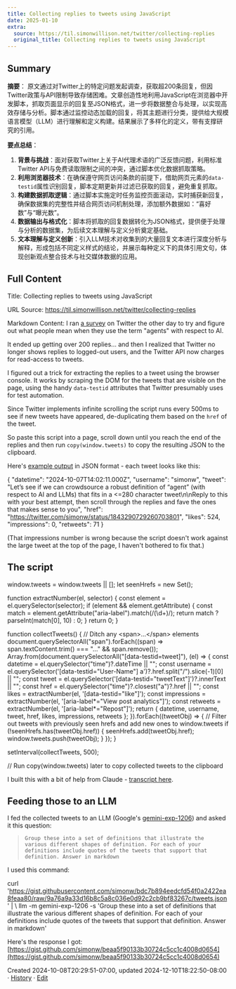 ```yaml
---
title: Collecting replies to tweets using JavaScript
date: 2025-01-10
extra:
  source: https://til.simonwillison.net/twitter/collecting-replies
  original_title: Collecting replies to tweets using JavaScript
---
```

## Summary
**摘要**：
原文通过对Twitter上的特定问题发起调查，获取超200条回复，但因Twitter政策与API限制导致存储困难。文章创造性地利用JavaScript在浏览器中开发脚本，抓取页面显示的回复至JSON格式，进一步将数据整合与处理，以实现高效存储与分析。脚本通过监控动态加载的回复，将其主题进行分类，提供给大规模语言模型（LLM）进行理解和定义构建。结果展示了多样化的定义，带有支撑研究的引用。

**要点总结**：
1. **背景与挑战**：面对获取Twitter上关于AI代理术语的广泛反馈问题，利用标准Twitter API与免费读取限制之间的冲突，通过脚本优化数据抓取策略。
2. **利用浏览器技术**：在确保遵守网页访问条款的前提下，借助网页元素的`data-testid`属性识别回复，脚本定期更新并过滤已获取的回复，避免重复抓取。
3. **构建数据抓取逻辑**：通过脚本实施定时任务监控页面滚动，实时捕获新回复，确保数据集的完整性并结合网页访问机制处理，添加额外数据如：“喜好数”与“曝光数”。
4. **数据输出与格式化**：脚本将抓取的回复数据转化为JSON格式，提供便于处理与分析的数据集，为后续文本理解与定义分析奠定基础。
5. **文本理解与定义创新**：引入LLM技术对收集到的大量回复文本进行深度分析与解释，形成包括不同定义样式的结论，并展示每种定义下的具体引用文句，体现创新观点整合技术与社交媒体数据的应用。
## Full Content
Title: Collecting replies to tweets using JavaScript

URL Source: https://til.simonwillison.net/twitter/collecting-replies

Markdown Content:
I ran [a survey](https://twitter.com/simonw/status/1843290729260703801) on Twitter the other day to try and figure out what people mean when they use the term "agents" with respect to AI.

It ended up getting over 200 replies... and then I realized that Twitter no longer shows replies to logged-out users, and the Twitter API now charges for read-access to tweets.

I figured out a trick for extracting the replies to a tweet using the browser console. It works by scraping the DOM for the tweets that are visible on the page, using the handy `data-testid` attributes that Twitter presumably uses for test automation.

Since Twitter implements infinite scrolling the script runs every 500ms to see if new tweets have appeared, de-duplicating them based on the `href` of the tweet.

So paste this script into a page, scroll down until you reach the end of the replies and then run `copy(window.tweets)` to copy the resulting JSON to the clipboard.

Here's [example output](https://gist.github.com/simonw/bdc7b894eedcfd54f0a2422ea8feaa80) in JSON format - each tweet looks like this:

{
  "datetime": "2024-10-07T14:02:11.000Z",
  "username": "simonw",
  "tweet": "Let’s see if we can crowdsource a robust definition of “agent” (with respect to AI and LLMs) that fits in a <\=280 character tweet\\n\\nReply to this with your best attempt, then scroll through the replies and fave the ones that makes sense to you",
  "href": "https://twitter.com/simonw/status/1843290729260703801",
  "likes": 524,
  "impressions": 0,
  "retweets": 71
}

(That impressions number is wrong because the script doesn't work against the large tweet at the top of the page, I haven't bothered to fix that.)

The script
----------

window.tweets \= window.tweets || \[\];
let seenHrefs \= new Set();

function extractNumber(el, selector) {
  const element \= el.querySelector(selector);
  if (element && element.getAttribute) {
    const match \= element.getAttribute("aria-label").match(/(\\d+)/);
    return match ? parseInt(match\[0\], 10) : 0;
  }
  return 0;
}

function collectTweets() {
  // Ditch any <span\>…</span\> elements
  document.querySelectorAll("span").forEach((span) \=\> span.textContent.trim() \=== "…" && span.remove());
  Array.from(document.querySelectorAll("\[data-testid=tweet\]"), (el) \=\> {
    const datetime \= el.querySelector("time")?.dateTime || "";
    const username \= el.querySelector('\[data-testid="User-Name"\] a')?.href.split("/").slice(\-1)\[0\] || "";
    const tweet \= el.querySelector('\[data-testid="tweetText"\]')?.innerText || "";
    const href \= el.querySelector("time")?.closest("a")?.href || "";
    const likes \= extractNumber(el, '\[data-testid="like"\]');
    const impressions \= extractNumber(el, '\[aria-label\*="View post analytics"\]');
    const retweets \= extractNumber(el, '\[aria-label\*="Repost"\]');
    return { datetime, username, tweet, href, likes, impressions, retweets };
  }).forEach((tweetObj) \=\> {
    // Filter out tweets with previously seen hrefs and add new ones to window.tweets
    if (!seenHrefs.has(tweetObj.href)) {
      seenHrefs.add(tweetObj.href);
      window.tweets.push(tweetObj);
    }
  });
}

setInterval(collectTweets, 500);

// Run copy(window.tweets) later to copy collected tweets to the clipboard

I built this with a bit of help from Claude - [transcript here](https://gist.github.com/simonw/49eb5c7128d44151e5851b79cc488baa).

Feeding those to an LLM
-----------------------

I fed the collected tweets to an LLM (Google's [gemini-exp-1206](https://simonwillison.net/2024/Dec/6/gemini-exp-1206/)) and asked it this question:

> `Group these into a set of definitions that illustrate the various different shapes of definition. For each of your definitions include quotes of the tweets that support that definition. Answer in markdown`

I used this command:

curl 'https://gist.githubusercontent.com/simonw/bdc7b894eedcfd54f0a2422ea8feaa80/raw/9a76a9a33d16b8c5a8c036e0d92c2cb9bf83267c/tweets.json' | \\
  llm -m gemini-exp-1206 -s 'Group these into a set of definitions that illustrate the various different shapes of definition. For each of your definitions include quotes of the tweets that support that definition. Answer in markdown'

Here's the response I got: [https://gist.github.com/simonw/beaa5f90133b30724c5cc1c4008d0654](https://gist.github.com/simonw/beaa5f90133b30724c5cc1c4008d0654)

Created 2024-10-08T20:29:51-07:00, updated 2024-12-10T18:22:50-08:00 · [History](https://github.com/simonw/til/commits/main/twitter/collecting-replies.md) · [Edit](https://github.com/simonw/til/blob/main/twitter/collecting-replies.md)

